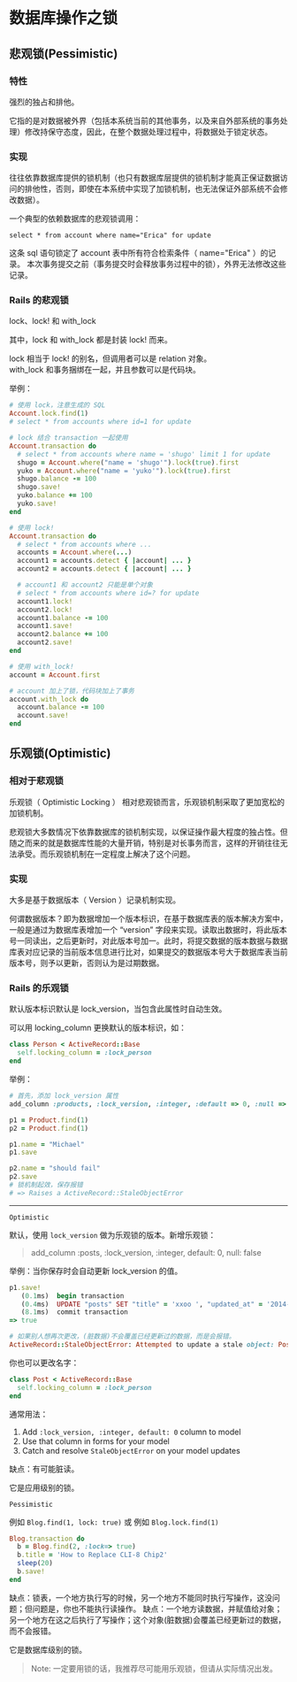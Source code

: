 # 数据库操作之锁

## 悲观锁(Pessimistic)

### 特性

强烈的独占和排他。

它指的是对数据被外界（包括本系统当前的其他事务，以及来自外部系统的事务处理）修改持保守态度，因此，在整个数据处理过程中，将数据处于锁定状态。

### 实现

往往依靠数据库提供的锁机制（也只有数据库层提供的锁机制才能真正保证数据访问的排他性，否则，即使在本系统中实现了加锁机制，也无法保证外部系统不会修改数据）。

一个典型的依赖数据库的悲观锁调用：

`select * from account where name="Erica" for update`

这条 sql 语句锁定了 account 表中所有符合检索条件（ name="Erica" ）的记录。 本次事务提交之前（事务提交时会释放事务过程中的锁），外界无法修改这些记录。

### Rails 的悲观锁

lock、lock! 和 with_lock

其中，lock 和 with_lock 都是封装 lock! 而来。

lock 相当于 lock! 的别名，但调用者可以是 relation 对象。  
with_lock 和事务捆绑在一起，并且参数可以是代码块。

举例：

```ruby
# 使用 lock，注意生成的 SQL
Account.lock.find(1)
# select * from accounts where id=1 for update

# lock 结合 transaction 一起使用
Account.transaction do
  # select * from accounts where name = 'shugo' limit 1 for update
  shugo = Account.where("name = 'shugo'").lock(true).first
  yuko = Account.where("name = 'yuko'").lock(true).first
  shugo.balance -= 100
  shugo.save!
  yuko.balance += 100
  yuko.save!
end

# 使用 lock!
Account.transaction do
  # select * from accounts where ...
  accounts = Account.where(...)
  account1 = accounts.detect { |account| ... }
  account2 = accounts.detect { |account| ... }

  # account1 和 account2 只能是单个对象
  # select * from accounts where id=? for update
  account1.lock!
  account2.lock!
  account1.balance -= 100
  account1.save!
  account2.balance += 100
  account2.save!
end

# 使用 with_lock!
account = Account.first

# account 加上了锁，代码块加上了事务
account.with_lock do
  account.balance -= 100
  account.save!
end
```

## 乐观锁(Optimistic)

### 相对于悲观锁

乐观锁（ Optimistic Locking ） 相对悲观锁而言，乐观锁机制采取了更加宽松的加锁机制。

悲观锁大多数情况下依靠数据库的锁机制实现，以保证操作最大程度的独占性。但随之而来的就是数据库性能的大量开销，特别是对长事务而言，这样的开销往往无法承受。而乐观锁机制在一定程度上解决了这个问题。

### 实现

大多是基于数据版本（ Version ）记录机制实现。

何谓数据版本？即为数据增加一个版本标识，在基于数据库表的版本解决方案中，一般是通过为数据库表增加一个 “version” 字段来实现。读取出数据时，将此版本号一同读出，之后更新时，对此版本号加一。此时，将提交数据的版本数据与数据库表对应记录的当前版本信息进行比对，如果提交的数据版本号大于数据库表当前版本号，则予以更新，否则认为是过期数据。

### Rails 的乐观锁

默认版本标识默认是 lock_version，当包含此属性时自动生效。

可以用 locking_column 更换默认的版本标识，如：

```ruby
class Person < ActiveRecord::Base
  self.locking_column = :lock_person
end
```

举例：

```ruby
# 首先，添加 lock_version 属性
add_column :products, :lock_version, :integer, :default => 0, :null => false

p1 = Product.find(1)
p2 = Product.find(1)

p1.name = "Michael"
p1.save

p2.name = "should fail"
p2.save
# 锁机制起效，保存报错
# => Raises a ActiveRecord::StaleObjectError
```

---

`Optimistic`

默认，使用 `lock_version` 做为乐观锁的版本。新增乐观锁：

> add_column :posts, :lock_version, :integer, default: 0, null: false

举例：当你保存时会自动更新 lock_version 的值。

```ruby
p1.save!
   (0.1ms)  begin transaction
   (0.4ms)  UPDATE "posts" SET "title" = 'xxoo ', "updated_at" = '2014-04-20 14:02:58.425646', "lock_version" = 1 WHERE ("posts"."id" = 1 AND "posts"."lock_version" = 0)
   (8.1ms)  commit transaction
=> true

# 如果别人想再次更改，(脏数据)不会覆盖已经更新过的数据，而是会报错。
ActiveRecord::StaleObjectError: Attempted to update a stale object: Post
```

你也可以更改名字：

```ruby
class Post < ActiveRecord::Base
  self.locking_column = :lock_person
end
```

通常用法：

1. Add `:lock_version, :integer, default: 0` column to model
2. Use that column in forms for your model
3. Catch and resolve `StaleObjectError` on your model updates

缺点：有可能脏读。

它是应用级别的锁。

`Pessimistic`

例如 `Blog.find(1, lock: true)` 或 例如 `Blog.lock.find(1)`

```ruby
Blog.transaction do
  b = Blog.find(2, :lock=> true)
  b.title = 'How to Replace CLI-8 Chip2'
  sleep(20)
  b.save!
end
```

缺点：锁表，一个地方执行写的时候，另一个地方不能同时执行写操作，这没问题；但问题是，你也不能执行读操作。
缺点：一个地方读数据，并赋值给对象；另一个地方在这之后执行了写操作；这个对象(脏数据)会覆盖已经更新过的数据，而不会报错。

它是数据库级别的锁。

> Note: 一定要用锁的话，我推荐尽可能用乐观锁，但请从实际情况出发。
